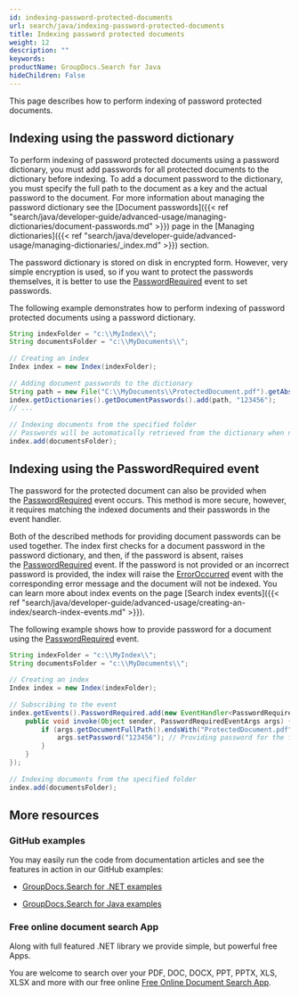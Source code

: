 ```yaml
---
id: indexing-password-protected-documents
url: search/java/indexing-password-protected-documents
title: Indexing password protected documents
weight: 12
description: ""
keywords: 
productName: GroupDocs.Search for Java
hideChildren: False
---
```

This page describes how to perform indexing of password protected documents.

## Indexing using the password dictionary

To perform indexing of password protected documents using a password dictionary, you must add passwords for all protected documents to the dictionary before indexing. To add a document password to the dictionary, you must specify the full path to the document as a key and the actual password to the document. For more information about managing the password dictionary see the [Document passwords]({{< ref "search/java/developer-guide/advanced-usage/managing-dictionaries/document-passwords.md" >}}) page in the [Managing dictionaries]({{< ref "search/java/developer-guide/advanced-usage/managing-dictionaries/_index.md" >}}) section.

The password dictionary is stored on disk in encrypted form. However, very simple encryption is used, so if you want to protect the passwords themselves, it is better to use the [PasswordRequired](https://apireference.groupdocs.com/search/java/com.groupdocs.search.events/EventHub#PasswordRequired) event to set passwords.

The following example demonstrates how to perform indexing of password protected documents using a password dictionary.



```java
String indexFolder = "c:\\MyIndex\\";
String documentsFolder = "c:\\MyDocuments\\";
 
// Creating an index
Index index = new Index(indexFolder);
 
// Adding document passwords to the dictionary
String path = new File("C:\\MyDocuments\\ProtectedDocument.pdf").getAbsolutePath();
index.getDictionaries().getDocumentPasswords().add(path, "123456");
// ...
 
// Indexing documents from the specified folder
// Passwords will be automatically retrieved from the dictionary when necessary
index.add(documentsFolder);
```

## Indexing using the PasswordRequired event

The password for the protected document can also be provided when the [PasswordRequired](https://apireference.groupdocs.com/search/java/com.groupdocs.search.events/EventHub#PasswordRequired) event occurs. This method is more secure, however, it requires matching the indexed documents and their passwords in the event handler.

Both of the described methods for providing document passwords can be used together. The index first checks for a document password in the password dictionary, and then, if the password is absent, raises the [PasswordRequired](https://apireference.groupdocs.com/search/java/com.groupdocs.search.events/EventHub#PasswordRequired) event. If the password is not provided or an incorrect password is provided, the index will raise the [ErrorOccurred](https://apireference.groupdocs.com/search/java/com.groupdocs.search.events/EventHub#ErrorOccurred) event with the corresponding error message and the document will not be indexed. You can learn more about index events on the page [Search index events]({{< ref "search/java/developer-guide/advanced-usage/creating-an-index/search-index-events.md" >}}).

The following example shows how to provide password for a document using the [PasswordRequired](https://apireference.groupdocs.com/search/java/com.groupdocs.search.events/EventHub#PasswordRequired) event.



```java
String indexFolder = "c:\\MyIndex\\";
String documentsFolder = "c:\\MyDocuments\\";
 
// Creating an index
Index index = new Index(indexFolder);
 
// Subscribing to the event
index.getEvents().PasswordRequired.add(new EventHandler<PasswordRequiredEventArgs>() {
    public void invoke(Object sender, PasswordRequiredEventArgs args) {
        if (args.getDocumentFullPath().endsWith("ProtectedDocument.pdf")) {
            args.setPassword("123456"); // Providing password for the file 'ProtectedDocument.pdf'
        }
    }
});
 
// Indexing documents from the specified folder
index.add(documentsFolder);
```

## More resources

### GitHub examples

You may easily run the code from documentation articles and see the features in action in our GitHub examples:

*   [GroupDocs.Search for .NET examples](https://github.com/groupdocs-search/GroupDocs.Search-for-.NET)
    
*   [GroupDocs.Search for Java examples](https://github.com/groupdocs-search/GroupDocs.Search-for-Java)
    

### Free online document search App

Along with full featured .NET library we provide simple, but powerful free Apps.

You are welcome to search over your PDF, DOC, DOCX, PPT, PPTX, XLS, XLSX and more with our free online [Free Online Document Search App](https://products.groupdocs.app/search).
